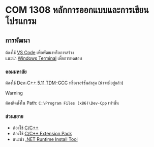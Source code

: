 # COM 1308 หลักการออกแบบและการเขียนโปรแกรม

## การพัฒนา

ต้องใช้ [VS Code](https://code.visualstudio.com) เพื่อพัฒนาหรือการสร้าง<br>
แนะนำ [Windows Terminal](https://www.microsoft.com/store/productid/9N0DX20HK701?ocid=pdpshare) เพื่อการทดสอบ<br>

### คอมมหาลัย

ต้องใช้ [Dev-C++ 5.11 TDM-GCC](https://sourceforge.net/projects/orwelldevcpp/files/latest/download) หรือเวอร์ชันล่าสุด (น่าจะมีอยู่แล้ว)

> [!WARNING]
> ต้องติดตั้งใน Path: `C:\Program Files (x86)\Dev-Cpp` เท่านั้น

### ส่วนขยาย

- ต้องใช้ [C/C++](https://marketplace.visualstudio.com/items?itemName=ms-vscode.cpptools)
- ต้องใช้ [C/C++ Extension Pack](https://marketplace.visualstudio.com/items?itemName=ms-vscode.cpptools-extension-pack)
- แนะนำ [.NET Runtime Install Tool](https://marketplace.visualstudio.com/items?itemName=ms-dotnettools.vscode-dotnet-runtime)
